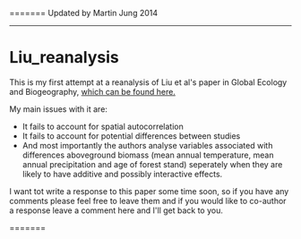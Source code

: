 =======
Updated by Martin Jung 2014
_______

Liu_reanalysis
==============

This is my first attempt at a reanalysis of Liu et al's paper in Global Ecology and Biogeography, [which can be found here.](http://onlinelibrary.wiley.com/doi/10.1111/geb.12113/abstract)

My main issues with it are:

* It fails to account for spatial autocorrelation
* It fails to account for potential differences between studies
* And most importantly the authors analyse variables associated with differences aboveground biomass (mean annual temperature, mean annual precipitation and age of forest stand) seperately when they are likely to have additive and possibly interactive effects.

I want tot write a response to this paper some time soon, so if you have any comments please feel free to leave them and if you would like to co-author a response leave a comment here and I'll get back to you.

=======